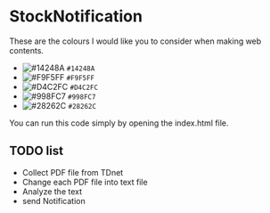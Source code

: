 # StockNotification 

These are the colours I would like you to consider when making web contents.

- ![#14248A](https://placehold.it/15/14248A/000000?text=+) `#14248A`
- ![#F9F5FF](https://placehold.it/15/F9F5FF/000000?text=+) `#F9F5FF`
- ![#D4C2FC](https://placehold.it/15/D4C2FC/000000?text=+) `#D4C2FC`
- ![#998FC7](https://placehold.it/15/998FC7/000000?text=+) `#998FC7`
- ![#28262C](https://placehold.it/15/28262C/000000?text=+) `#28262C`

You can run this code simply by opening the index.html file.

## TODO list

- Collect PDF file from  TDnet 
- Change each PDF file into text file
- Analyze the text
- send Notification
